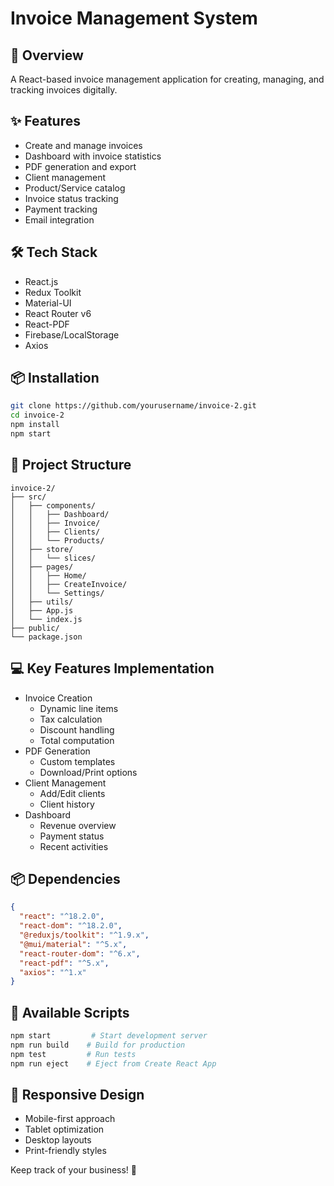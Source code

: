 # Invoice Management System

## 🚀 Overview
A React-based invoice management application for creating, managing, and tracking invoices digitally.

## ✨ Features
- Create and manage invoices
- Dashboard with invoice statistics
- PDF generation and export
- Client management
- Product/Service catalog
- Invoice status tracking
- Payment tracking
- Email integration

## 🛠️ Tech Stack
- React.js
- Redux Toolkit
- Material-UI
- React Router v6
- React-PDF
- Firebase/LocalStorage
- Axios

## 📦 Installation
```bash
git clone https://github.com/yourusername/invoice-2.git
cd invoice-2
npm install
npm start
```

## 📁 Project Structure
```
invoice-2/
├── src/
│   ├── components/
│   │   ├── Dashboard/
│   │   ├── Invoice/
│   │   ├── Clients/
│   │   └── Products/
│   ├── store/
│   │   └── slices/
│   ├── pages/
│   │   ├── Home/
│   │   ├── CreateInvoice/
│   │   └── Settings/
│   ├── utils/
│   ├── App.js
│   └── index.js
├── public/
└── package.json
```

## 💻 Key Features Implementation
- Invoice Creation
  - Dynamic line items
  - Tax calculation
  - Discount handling
  - Total computation
- PDF Generation
  - Custom templates
  - Download/Print options
- Client Management
  - Add/Edit clients
  - Client history
- Dashboard
  - Revenue overview
  - Payment status
  - Recent activities

## 📦 Dependencies
```json
{
  "react": "^18.2.0",
  "react-dom": "^18.2.0",
  "@reduxjs/toolkit": "^1.9.x",
  "@mui/material": "^5.x",
  "react-router-dom": "^6.x",
  "react-pdf": "^5.x",
  "axios": "^1.x"
}
```

## 🚀 Available Scripts
```bash
npm start         # Start development server
npm run build    # Build for production
npm test         # Run tests
npm run eject    # Eject from Create React App
```

## 📱 Responsive Design
- Mobile-first approach
- Tablet optimization
- Desktop layouts
- Print-friendly styles


Keep track of your business! 💼
